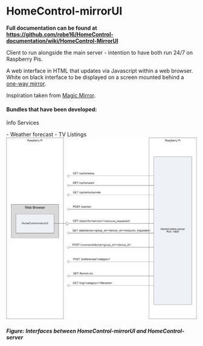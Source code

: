 # HomeControl-mirrorUI

<strong>Full documentation can be found at https://github.com/robe16/HomeControl-documentation/wiki/HomeControl-MirrorUI</strong>

Client to run alongside the main server - intention to have both run 24/7 on Raspberry Pis.

A web interface in HTML that updates via Javascript within a web browser. White on black interface to be displayed on a screen mounted behind a <a href="https://en.wikipedia.org/wiki/One-way_mirror">one-way mirror</a>.

Inspiration taken from <a href="https://magicmirror.builders/">Magic Mirror</a>.

<h4>Bundles that have been developed:</h4>
<p>Info Services</p>
- Weather forecast
- TV Listings

<img src="https://github.com/robe16/HomeControl-documentation/blob/master/images/interfaces/img_interfaces_mirrorui-server.jpg">
<h5>Figure: Interfaces between HomeControl-mirrorUI and HomeControl-server</h5>
